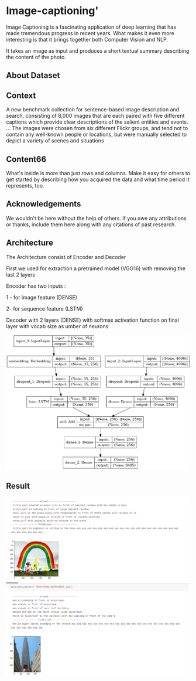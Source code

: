 # Image-captioning'

Image Captioning is a fascinating application of deep learning that has made tremendous progress in recent years. What makes it even more interesting is that it brings together both Computer Vision and NLP.

It takes an image as input and produces a short textual summary describing the content of the photo.

## About Dataset

## Context
A new benchmark collection for sentence-based image description and search, consisting of 8,000 images that are each paired with five different captions which provide clear descriptions of the salient entities and events. … The images were chosen from six different Flickr groups, and tend not to contain any well-known people or locations, but were manually selected to depict a variety of scenes and situations

## Content66
What's inside is more than just rows and columns. Make it easy for others to get started by describing how you acquired the data and what time period it represents, too.

## Acknowledgements
We wouldn't be here without the help of others. If you owe any attributions or thanks, include them here along with any citations of past research.


## Architecture

The Architecture consist of Encoder and Decoder 

First we used for   extraction a pretrained model (VGG16) with removing the last   2 layers 

Encoder  has two inputs :

1 - for image feature  (DENSE)

2-  for  sequence feature  (LSTM)

Decoder with 2 layers (DENSE) with softmax activation function  on final layer with vocab size as umber of neurons

![Architecture](https://github.com/MAHMOUDRR707/Image-captioning/blob/master/download.png)

## Result

![res1](https://github.com/MAHMOUDRR707/Image-captioning/blob/master/res1.png)
![res2](https://github.com/MAHMOUDRR707/Image-captioning/blob/master/res2.png)

